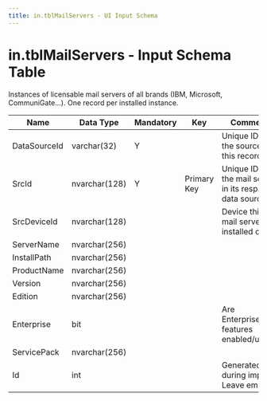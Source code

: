 ```yaml
---
title: in.tblMailServers - UI Input Schema
---
```

# in.tblMailServers - Input Schema Table

​Instances of licensable mail servers of all brands (IBM, Microsoft, ​​CommuniGate...). One record per installed instance.

| Name         | Data Type     | Mandatory | Key         | Comment                                               |
|--------------|---------------|-----------|-------------|-------------------------------------------------------|
| DataSourceId | varchar(32)   | Y         |             | Unique ID of the source of this record.               |
| SrcId        | nvar​char(128) | Y         | Primary Key​ | Unique ID of the mail server in its resp. data source |
| SrcDeviceId  | nvarchar(128) |           |             | Device this mail server is installed on.              |
| ServerName   | nvarchar(256) |           |             |                                                       |
| InstallPath  | nvarchar(256) |           |             |                                                       |
| ProductName  | nvarchar(256) |           |             |                                                       |
| Version      | nvarchar(256) |           |             |                                                       |
| Edition      | nvarchar(256) |           |             |                                                       |
| Enterprise   | bit           |           |             | Are Enterprise-features enabled/used?                 |
| ServicePack  | nvarchar(256) |           |             |                                                       |
| Id           | int           |           |             | Generated during import. Leave empty.​                 |